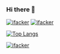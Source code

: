 ### Hi there 👋

<!--
**ifacker/ifacker** is a ✨ _special_ ✨ repository because its `README.md` (this file) appears on your GitHub profile.

Here are some ideas to get you started:

- 🔭 I’m currently working on ...
- 🌱 I’m currently learning ...
- 👯 I’m looking to collaborate on ...
- 🤔 I’m looking for help with ...
- 💬 Ask me about ...
- 📫 How to reach me: ...
- 😄 Pronouns: ...
- ⚡ Fun fact: ...
-->

[![ifacker](https://github-readme-stats.vercel.app/api?&username=ifacker&show_icons=true&theme=cobalt&locale=cn#gh-dark-mode-only)](https://github.com/ifacker#gh-dark-mode-only)
[![ifacker](https://github-readme-stats.vercel.app/api?&username=ifacker&show_icons=true&theme=default&locale=cn#gh-light-mode-only)](https://github.com/ifacker#gh-light-mode-only)

[![Top Langs](https://github-readme-stats.vercel.app/api/top-langs/?username=ifacker&locale=cn&repo=cscan-go&theme=cobalt)](https://github.com/ifacker)

[![ifacker](https://github-readme-stats.vercel.app/api/top-langs/?username=Winter-is-comingXK&layout=compact&locale=cn)](https://github.com/ifacker)
